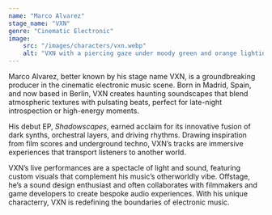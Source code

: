```yaml
---
name: "Marco Alvarez"
stage_name: "VXN"
genre: "Cinematic Electronic"
image: 
    src: "/images/characters/vxn.webp"
    alt: "VXN with a piercing gaze under moody green and orange lighting, exuding mystery and intensity"
---
```


Marco Alvarez, better known by his stage name VXN, is a groundbreaking producer in the cinematic electronic music scene. Born in Madrid, Spain, and now based in Berlin, VXN creates haunting soundscapes that blend atmospheric textures with pulsating beats, perfect for late-night introspection or high-energy moments.

His debut EP, *Shadowscapes*, earned acclaim for its innovative fusion of dark synths, orchestral layers, and driving rhythms. Drawing inspiration from film scores and underground techno, VXN’s tracks are immersive experiences that transport listeners to another world.

VXN’s live performances are a spectacle of light and sound, featuring custom visuals that complement his music’s otherworldly vibe. Offstage, he’s a sound design enthusiast and often collaborates with filmmakers and game developers to create bespoke audio experiences. With his unique characterry, VXN is redefining the boundaries of electronic music.
